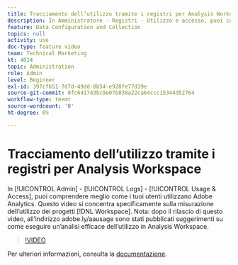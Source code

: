 ```yaml
---
title: Tracciamento dell’utilizzo tramite i registri per Analysis Workspace
description: In Amministratore - Registri - Utilizzo e accesso, puoi comprendere meglio come i tuoi utenti utilizzano Adobe Analytics. Questo video si concentra specificamente sulla misurazione dell’utilizzo dei progetti Workspace.
feature: Data Configuration and Collection
topics: null
activity: use
doc-type: feature video
team: Technical Marketing
kt: 4024
topic: Administration
role: Admin
level: Beginner
exl-id: 397cfb51-7d7d-49dd-8b54-e928fe77d39e
source-git-commit: 8fc641743bc9e07b838a22ca64ccc15344d52764
workflow-type: tm+mt
source-wordcount: '0'
ht-degree: 0%

---
```


# Tracciamento dell’utilizzo tramite i registri per Analysis Workspace

In [!UICONTROL Admin] - [!UICONTROL Logs] - [!UICONTROL Usage & Access], puoi comprendere meglio come i tuoi utenti utilizzano Adobe Analytics. Questo video si concentra specificamente sulla misurazione dell’utilizzo dei progetti [!DNL Workspace]. Nota: dopo il rilascio di questo video, all’indirizzo adobe.ly/aausage sono stati pubblicati suggerimenti su come eseguire un’analisi efficace dell’utilizzo in Analysis Workspace.

>[!VIDEO](https://video.tv.adobe.com/v/29768/?quality=12&learn=on)

Per ulteriori informazioni, consulta la [documentazione](https://experienceleague.adobe.com/docs/analytics/admin/admin-tools/logs.html?lang=it).
